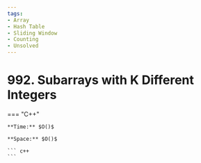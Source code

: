 ```yaml
---
tags:
- Array
- Hash Table
- Sliding Window
- Counting
- Unsolved
---
```



# 992. Subarrays with K Different Integers

=== "C++"

    **Time:** $O()$

    **Space:** $O()$

    ``` c++
    ```